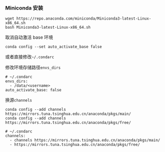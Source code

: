 ### Miniconda 安装

```shell
wget https://repo.anaconda.com/miniconda/Miniconda3-latest-Linux-x86_64.sh
bash Miniconda3-latest-Linux-x86_64.sh
```

取消自动激活 base 环境

```shell
conda config --set auto_activate_base false
```

或者直接修改`~/.condarc`

修改环境存储路径`envs_dirs`

```shell
# ~/.condarc
envs_dirs:
  - /data/<username>
auto_activate_base: false
```

换源`channels`

```shell
conda config --add channels https://mirrors.tuna.tsinghua.edu.cn/anaconda/pkgs/main/
conda config --add channels https://mirrors.tuna.tsinghua.edu.cn/anaconda/pkgs/free/
```

```shell
# ~/.condarc
channels:
  - channels https://mirrors.tuna.tsinghua.edu.cn/anaconda/pkgs/main/
  - https://mirrors.tuna.tsinghua.edu.cn/anaconda/pkgs/free/
```



